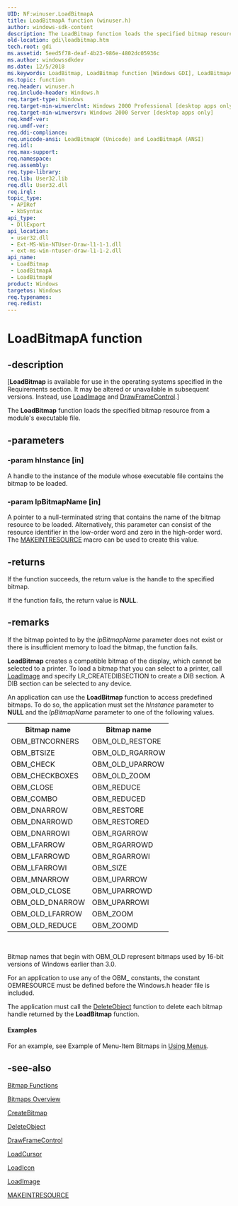 ```yaml
---
UID: NF:winuser.LoadBitmapA
title: LoadBitmapA function (winuser.h)
author: windows-sdk-content
description: The LoadBitmap function loads the specified bitmap resource from a module's executable file.
old-location: gdi\loadbitmap.htm
tech.root: gdi
ms.assetid: 5eed5f78-deaf-4b23-986e-4802dc05936c
ms.author: windowssdkdev
ms.date: 12/5/2018
ms.keywords: LoadBitmap, LoadBitmap function [Windows GDI], LoadBitmapA, LoadBitmapW, _win32_LoadBitmap, gdi.loadbitmap, winuser/LoadBitmap, winuser/LoadBitmapA, winuser/LoadBitmapW
ms.topic: function
req.header: winuser.h
req.include-header: Windows.h
req.target-type: Windows
req.target-min-winverclnt: Windows 2000 Professional [desktop apps only]
req.target-min-winversvr: Windows 2000 Server [desktop apps only]
req.kmdf-ver: 
req.umdf-ver: 
req.ddi-compliance: 
req.unicode-ansi: LoadBitmapW (Unicode) and LoadBitmapA (ANSI)
req.idl: 
req.max-support: 
req.namespace: 
req.assembly: 
req.type-library: 
req.lib: User32.lib
req.dll: User32.dll
req.irql: 
topic_type:
 - APIRef
 - kbSyntax
api_type:
 - DllExport
api_location:
 - user32.dll
 - Ext-MS-Win-NTUser-Draw-l1-1-1.dll
 - ext-ms-win-ntuser-draw-l1-1-2.dll
api_name:
 - LoadBitmap
 - LoadBitmapA
 - LoadBitmapW
product: Windows
targetos: Windows
req.typenames: 
req.redist: 
---
```


# LoadBitmapA function


## -description


<p class="CCE_Message">[<b>LoadBitmap</b> is available for use in the operating systems specified in the Requirements section. It may be altered or unavailable in subsequent versions. Instead, use <a href="https://msdn.microsoft.com/en-us/library/ms648045(v=VS.85).aspx">LoadImage</a> and <a href="https://msdn.microsoft.com/3102007e-e9f7-46d8-ae10-cf156d2131f6">DrawFrameControl</a>.]

The <b>LoadBitmap</b> function loads the specified bitmap resource from a module's executable file.


## -parameters




### -param hInstance [in]

A handle to the instance of the module whose executable file contains the bitmap to be loaded.


### -param lpBitmapName [in]

A pointer to a null-terminated string that contains the name of the bitmap resource to be loaded. Alternatively, this parameter can consist of the resource identifier in the low-order word and zero in the high-order word. The <a href="https://msdn.microsoft.com/en-us/library/ms648029(v=VS.85).aspx">MAKEINTRESOURCE</a> macro can be used to create this value.


## -returns



If the function succeeds, the return value is the handle to the specified bitmap.

If the function fails, the return value is <b>NULL</b>.




## -remarks



If the bitmap pointed to by the <i>lpBitmapName</i> parameter does not exist or there is insufficient memory to load the bitmap, the function fails.

<b>LoadBitmap</b> creates a compatible bitmap of the display, which cannot be selected to a printer. To load a bitmap that you can select to a printer, call <a href="https://msdn.microsoft.com/en-us/library/ms648045(v=VS.85).aspx">LoadImage</a> and specify LR_CREATEDIBSECTION to create a DIB section. A DIB section can be selected to any device.

An application can use the <b>LoadBitmap</b> function to access predefined bitmaps. To do so, the application must set the <i>hInstance</i> parameter to <b>NULL</b> and the <i>lpBitmapName</i> parameter to one of the following values.

<table>
<tr>
<th>Bitmap name</th>
<th>Bitmap name</th>
</tr>
<tr>
<td>OBM_BTNCORNERS</td>
<td>OBM_OLD_RESTORE</td>
</tr>
<tr>
<td>OBM_BTSIZE</td>
<td>OBM_OLD_RGARROW</td>
</tr>
<tr>
<td>OBM_CHECK</td>
<td>OBM_OLD_UPARROW</td>
</tr>
<tr>
<td>OBM_CHECKBOXES</td>
<td>OBM_OLD_ZOOM</td>
</tr>
<tr>
<td>OBM_CLOSE</td>
<td>OBM_REDUCE</td>
</tr>
<tr>
<td>OBM_COMBO</td>
<td>OBM_REDUCED</td>
</tr>
<tr>
<td>OBM_DNARROW</td>
<td>OBM_RESTORE</td>
</tr>
<tr>
<td>OBM_DNARROWD</td>
<td>OBM_RESTORED</td>
</tr>
<tr>
<td>OBM_DNARROWI</td>
<td>OBM_RGARROW</td>
</tr>
<tr>
<td>OBM_LFARROW</td>
<td>OBM_RGARROWD</td>
</tr>
<tr>
<td>OBM_LFARROWD</td>
<td>OBM_RGARROWI</td>
</tr>
<tr>
<td>OBM_LFARROWI</td>
<td>OBM_SIZE</td>
</tr>
<tr>
<td>OBM_MNARROW</td>
<td>OBM_UPARROW</td>
</tr>
<tr>
<td>OBM_OLD_CLOSE</td>
<td>OBM_UPARROWD</td>
</tr>
<tr>
<td>OBM_OLD_DNARROW</td>
<td>OBM_UPARROWI</td>
</tr>
<tr>
<td>OBM_OLD_LFARROW</td>
<td>OBM_ZOOM</td>
</tr>
<tr>
<td>OBM_OLD_REDUCE</td>
<td>OBM_ZOOMD</td>
</tr>
</table>
 

Bitmap names that begin with OBM_OLD represent bitmaps used by 16-bit versions of Windows earlier than 3.0.

For an application to use any of the OBM_ constants, the constant OEMRESOURCE must be defined before the Windows.h header file is included.

The application must call the <a href="https://msdn.microsoft.com/cc679af0-6839-4c83-9c42-39d7ededda40">DeleteObject</a> function to delete each bitmap handle returned by the <b>LoadBitmap</b> function.


#### Examples

For an example, see Example of Menu-Item Bitmaps in <a href="https://msdn.microsoft.com/en-us/library/ms647558(v=VS.85).aspx">Using Menus</a>.

<div class="code"></div>



## -see-also




<a href="https://msdn.microsoft.com/ef3abc8a-5d95-41d0-8eb6-47719d472414">Bitmap Functions</a>



<a href="https://msdn.microsoft.com/ff0a5ae3-ae2e-4417-b5e5-0f9871c03964">Bitmaps Overview</a>



<a href="https://msdn.microsoft.com/b52e1baf-6a81-44bc-a061-4d42e6f4ed64">CreateBitmap</a>



<a href="https://msdn.microsoft.com/cc679af0-6839-4c83-9c42-39d7ededda40">DeleteObject</a>



<a href="https://msdn.microsoft.com/3102007e-e9f7-46d8-ae10-cf156d2131f6">DrawFrameControl</a>



<a href="https://msdn.microsoft.com/en-us/library/ms648391(v=VS.85).aspx">LoadCursor</a>



<a href="https://msdn.microsoft.com/en-us/library/ms648072(v=VS.85).aspx">LoadIcon</a>



<a href="https://msdn.microsoft.com/en-us/library/ms648045(v=VS.85).aspx">LoadImage</a>



<a href="https://msdn.microsoft.com/en-us/library/ms648029(v=VS.85).aspx">MAKEINTRESOURCE</a>
 

 

